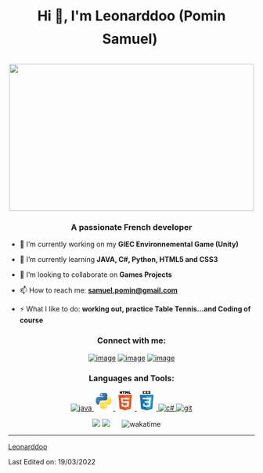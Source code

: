 <h1 align="center">Hi 👋, I'm Leonarddoo (Pomin Samuel) <img height="40"</h1>
<br>
<br>
<img align="center" width="500" height="300" alt="" src="https://media.giphy.com/media/qgQUggAC3Pfv687qPC/giphy.gif">
<h3 align="center">A passionate French developer</h3>

- 🔭 I’m currently working on my **GIEC Environnemental Game (Unity)**

- 🌱 I’m currently learning **JAVA, C#, Python, HTML5 and CSS3**

- 👯 I’m looking to collaborate on **Games Projects**

- 📫 How to reach me: **samuel.pomin@gmail.com**

- ⚡ What I like to do: **working out, practice Table Tennis...and Coding of course**

<h3 align="center">Connect with me:</h3>
<div align="center">

[![image](https://img.shields.io/badge/Linked%20In-0A66C2.svg?style=for-the-badge&logo=linkedin&logoColor=white)](https://www.linkedin.com/in/samuel-pomin-7169b2234/)
[![image](https://raw.githubusercontent.com/jmnote/z-icons/master/88x31/github.png)](https://github.com/Leonarddoo)
[![image](https://img.shields.io/badge/Gmail-D14836?style=for-the-badge&logo=gmail&logoColor=white)](mailto:samuel.pomin@gmail.com)
  
</div>

<h3 align="center">Languages and Tools:</h3>

<p align="center"> 
  <a href="https://www.java.com/fr/" target="_blank"> 
    <img src="https://raw.githubusercontent.com/jmnote/z-icons/master/svg/java.svg" alt="java" width="40" height="40"/> 
  </a> 
  <a href="https://www.python.org" target="_blank"> 
    <img src="https://raw.githubusercontent.com/devicons/devicon/master/icons/python/python-original.svg" alt="python" width="40" height="40"/> 
  </a>  
  <a href="https://www.w3.org/html/" target="_blank"> 
    <img src="https://raw.githubusercontent.com/devicons/devicon/master/icons/html5/html5-original-wordmark.svg" alt="html5" width="40" height="40"/> 
  </a>
  <a href="https://www.w3schools.com/css/" target="_blank"> 
    <img src="https://raw.githubusercontent.com/devicons/devicon/master/icons/css3/css3-original-wordmark.svg" alt="css3" width="40" height="40"/> 
  </a> 
  <a href="https://fr.wikipedia.org/wiki/C_sharp" target="_blank"> 
    <img src="https://raw.githubusercontent.com/jmnote/z-icons/master/svg/csharp.svg" alt="c#" width="40" height="40"/> 
  </a> 
  <a href="https://git-scm.com/" target="_blank"> 
    <img src="https://www.vectorlogo.zone/logos/git-scm/git-scm-icon.svg" alt="git" width="40" height="40"/> 
  </a>
</p>

<p align= "center">
  <img height= "150" src="https://github-readme-stats.vercel.app/api?username=Leonarddoo&theme=dark&show_icons=true&include_all_commits=true" />
  <img height= "150" src="https://github-readme-stats.vercel.app/api/top-langs/?username=Leonarddoo&theme=dark&layout=compact" />
  <img style="padding:0 20px" alt="wakatime" src="https://github-readme-stats.vercel.app/api/wakatime?username=guillaumearnx&langs_count=5&cache_seconds=1800&custom_title=Coding Time&theme=dark&title_color=a&range=last_7_days" width="420">
</p>

------

[Leonarddoo](https://github.com/Leonarddoo)

Last Edited on: 19/03/2022
